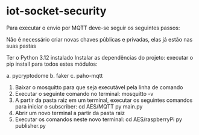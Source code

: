 # iot-socket-security

Para executar o envio por MQTT deve-se seguir os seguintes passos:

Não é necessário criar novas chaves públicas e privadas, elas já estão nas suas pastas

Ter o Python 3.12 instalado
Instalar as dependências do projeto:
executar o pip install para todos estes módulos:

a. pycryptodome
b. faker
c. paho-mqtt

1. Baixar o mosquitto para que seja executável pela linha de comando
2. Executar o seguinte comando no terminal: mosquitto -v
3. A partir da pasta raiz em um terminal, executar os seguintes comandos para iniciar o subscriber:
   cd AES/MQTT
   py main.py
4. Abrir um novo terminal a partir da pasta raiz
5. Executar os comandos neste novo terminal:
   cd AES/raspberryPi
   py publisher.py
